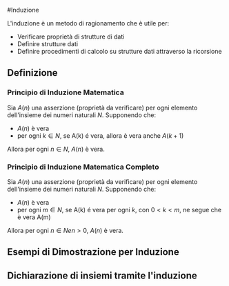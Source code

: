#Induzione

L'induzione è un metodo di ragionamento che è utile per:

* Verificare proprietà di strutture di dati
* Definire strutture dati
* Definire procedimenti di calcolo su strutture dati attraverso la ricorsione

## Definizione

### Principio di Induzione Matematica

Sia $A(n)$ una asserzione (proprietà da verificare) per ogni elemento dell'insieme dei numeri naturali $N$. Supponendo che:

* $A(n)$ è vera
* per ogni $k \in N$, se A(k) é vera, allora è vera anche $A(k+1)$

Allora per ogni $n \in N$, $A(n)$ è vera.

### Principio di Induzione Matematica Completo

Sia $A(n)$ una asserzione (proprietà da verificare) per ogni elemento dell'insieme dei numeri naturali $N$. Supponendo che:

* $A(n)$ è vera
* per ogni $m \in N$, se A(k) é vera per ogni $k$, con $0<k<m$, ne segue che è vera A(m)

Allora per ogni $n \in N e n>0$, $A(n)$ è vera.


## Esempi di Dimostrazione per Induzione


## Dichiarazione di insiemi tramite l'induzione